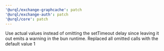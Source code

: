 ```yaml
---
'@urql/exchange-graphcache': patch
'@urql/exchange-auth': patch
'@urql/core': patch
---
```


Use actual values instead of omitting the setTimeout delay since leaving it out emits a warning in the bun runtime. Replaced all omitted calls with the default value 1
